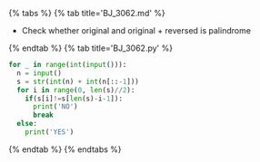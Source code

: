{% tabs %}
{% tab title='BJ_3062.md' %}

* Check whether original and original + reversed is palindrome

{% endtab %}
{% tab title='BJ_3062.py' %}

```py
for _ in range(int(input())):
  n = input()
  s = str(int(n) + int(n[::-1]))
  for i in range(0, len(s)//2):
    if(s[i]!=s[len(s)-i-1]):
      print('NO')
      break
  else:
    print('YES')
```

{% endtab %}
{% endtabs %}
